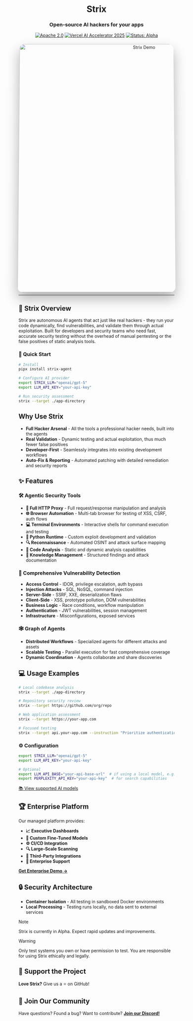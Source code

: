 <div align="center">

# Strix

### Open-source AI hackers for your apps

[![Apache 2.0](https://img.shields.io/badge/license-Apache%202.0-blue.svg)](LICENSE)
[![Vercel AI Accelerator 2025](https://img.shields.io/badge/Vercel%20AI-Accelerator%202025-000000?style=flat&logo=vercel)](https://vercel.com/ai-accelerator)
[![Status: Alpha](https://img.shields.io/badge/status-alpha-orange.svg)](https://github.com/usestrix/strix)

</div>

<div align="center">
<img src=".github/screenshot.png" alt="Strix Demo" width="800" style="border-radius: 16px; box-shadow: 0 20px 40px rgba(0, 0, 0, 0.3), 0 0 0 1px rgba(255, 255, 255, 0.1), inset 0 1px 0 rgba(255, 255, 255, 0.2); transform: perspective(1000px) rotateX(2deg); transition: transform 0.3s ease;">
</div>

---

## 🦉 Strix Overview

Strix are autonomous AI agents that act just like real hackers - they run your code dynamically, find vulnerabilities, and validate them through actual exploitation. Built for developers and security teams who need fast, accurate security testing without the overhead of manual pentesting or the false positives of static analysis tools.

### 🚀 Quick Start

```bash
# Install
pipx install strix-agent

# Configure AI provider
export STRIX_LLM="openai/gpt-5"
export LLM_API_KEY="your-api-key"

# Run security assessment
strix --target ./app-directory
```

## Why Use Strix

- **Full Hacker Arsenal** - All the tools a professional hacker needs, built into the agents
- **Real Validation** - Dynamic testing and actual exploitation, thus much fewer false positives
- **Developer-First** - Seamlessly integrates into existing development workflows
- **Auto-Fix & Reporting** - Automated patching with detailed remediation and security reports

## ✨ Features

### 🛠️ Agentic Security Tools

- **🔌 Full HTTP Proxy** - Full request/response manipulation and analysis
- **🌐 Browser Automation** - Multi-tab browser for testing of XSS, CSRF, auth flows
- **💻 Terminal Environments** - Interactive shells for command execution and testing
- **🐍 Python Runtime** - Custom exploit development and validation
- **🔍 Reconnaissance** - Automated OSINT and attack surface mapping
- **📁 Code Analysis** - Static and dynamic analysis capabilities
- **📝 Knowledge Management** - Structured findings and attack documentation

### 🎯 Comprehensive Vulnerability Detection

- **Access Control** - IDOR, privilege escalation, auth bypass
- **Injection Attacks** - SQL, NoSQL, command injection
- **Server-Side** - SSRF, XXE, deserialization flaws
- **Client-Side** - XSS, prototype pollution, DOM vulnerabilities
- **Business Logic** - Race conditions, workflow manipulation
- **Authentication** - JWT vulnerabilities, session management
- **Infrastructure** - Misconfigurations, exposed services

### 🕸️ Graph of Agents

- **Distributed Workflows** - Specialized agents for different attacks and assets
- **Scalable Testing** - Parallel execution for fast comprehensive coverage
- **Dynamic Coordination** - Agents collaborate and share discoveries


## 💻 Usage Examples

```bash
# Local codebase analysis
strix --target ./app-directory

# Repository security review
strix --target https://github.com/org/repo

# Web application assessment
strix --target https://your-app.com

# Focused testing
strix --target api.your-app.com --instruction "Prioritize authentication and authorization testing"
```

### ⚙️ Configuration

```bash
export STRIX_LLM="openai/gpt-5"
export LLM_API_KEY="your-api-key"

# Optional
export LLM_API_BASE="your-api-base-url"  # if using a local model, e.g. Ollama, LMStudio
export PERPLEXITY_API_KEY="your-api-key"  # for search capabilities
```

[📚 View supported AI models](https://docs.litellm.ai/docs/providers)

## 🏆 Enterprise Platform

Our managed platform provides:

- **📈 Executive Dashboards**
- **🧠 Custom Fine-Tuned Models**
- **⚙️ CI/CD Integration**
- **🔍 Large-Scale Scanning**
- **🔌 Third-Party Integrations**
- **🎯 Enterprise Support**

[**Get Enterprise Demo →**](https://form.typeform.com/to/ljtvl6X0)

## 🔒 Security Architecture

- **Container Isolation** - All testing in sandboxed Docker environments
- **Local Processing** - Testing runs locally, no data sent to external services

> [!NOTE]
> Strix is currently in Alpha. Expect rapid updates and improvements.

> [!WARNING]
> Only test systems you own or have permission to test. You are responsible for using Strix ethically and legally.

## 🌟 Support the Project

**Love Strix?** Give us a ⭐ on GitHub!

## 👥 Join Our Community

Have questions? Found a bug? Want to contribute? **[Join our Discord!](https://discord.gg/yduEyduBsp)**

</div>

